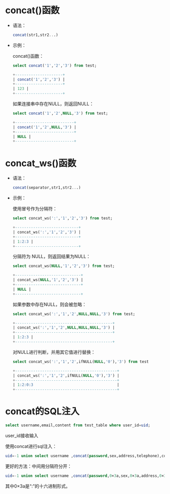 # concat()函数

- 语法：

  ```sql
  concat(str1,str2...)
  ```

- 示例：

  concat()函数：

  ```sql
  select concat('1','2','3') from test;
  
  +---------------------+  
  | concat('1','2','3') |  
  +---------------------+  
  | 123 |  
  +---------------------+
  ```

  如果连接串中存在NULL，则返回NULL：

  ```sql
  select concat('1','2',NULL,'3') from test;
  
  +--------------------------+  
  | concat('1','2',NULL,'3') |  
  +--------------------------+  
  | NULL |  
  +--------------------------+
  ```

# concat_ws()函数

- 语法：

  ```sql
  concat(separator,str1,str2...)
  ```

- 示例：

  使用冒号作为分隔符：

  ```sql
  select concat_ws(':','1','2','3') from test;
  
  +----------------------------+  
  | concat_ws(':','1','2','3') |  
  +----------------------------+  
  | 1:2:3 |  
  +----------------------------+
  ```

  分隔符为	NULL，则返回结果为NULL：

  ```sql
  select concat_ws(NULL,'1','2','3') from test;
  
  +-----------------------------+  
  | concat_ws(NULL,'1','2','3') |  
  +-----------------------------+  
  | NULL |   
  +-----------------------------+
  ```

  如果参数中存在NULL，则会被忽略：

  ```sql
  select concat_ws(':','1','2',NULL,NULL,'3') from test;
  
  +-------------------------------------------+  
  | concat_ws(':','1','2',NULL,NULL,NULL,'3') |  
  +-------------------------------------------+  
  | 1:2:3 |  
  +-------------------------------------------+
  ```

  对NULL进行判断，并用其它值进行替换：

  ```sql
  select concat_ws(':','1','2',ifNULL(NULL,'0'),'3') from test
  
  +---------------------------------------------+  
  | concat_ws(':','1','2',ifNULL(NULL,'0'),'3') |  
  +---------------------------------------------+  
  | 1:2:0:3                                     |   
  +---------------------------------------------+
  ```

# concat的SQL注入

```sql
select username,email,content from test_table where user_id=uid;
```

user_id接收输入

使用concat进行sql注入：

```sql
uid=-1 union select username ,concat(password,sex,address,telephone),content from test_talbe where user_id=管理员id;
```

更好的方法：中间用分隔符分开：

```sql
uid=-1 union select username ,concat(password,0×3a,sex,0×3a,address,0×3a,telephone) ,content from test_talbe where user_id=管理员id;
```

其中0×3a是“:”的十六进制形式。 